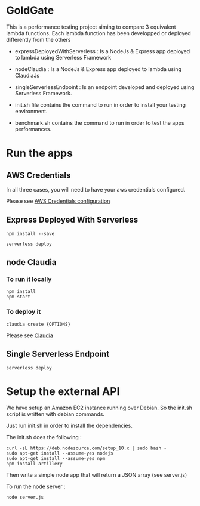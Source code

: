 # GoldGate

This is a performance testing project aiming to compare 3 equivalent lambda functions. Each lambda function has been developped or deployed differently from the others

- expressDeployedWithServerless : Is a NodeJs & Express app deployed to lambda using Serverless Framework
- nodeClaudia : Is a NodeJs & Express app deployed to lambda using ClaudiaJs
- singleServerlessEndpoint : Is an endpoint developed and deployed using Serverless Framework.

- init.sh file contains the command to run in order to install your testing environment.
- benchmark.sh contains the command to run in order to test the apps performances.

# Run the apps

## AWS Credentials

In all three cases, you will need to have your aws credentials configured.

Please see [AWS Credentials configuration](https://docs.aws.amazon.com/sdk-for-java/v1/developer-guide/setup-credentials.html)

## Express Deployed With Serverless

```
npm install --save
```

```
serverless deploy
```

## node Claudia

### To run it locally
```
npm install
npm start
```

### To deploy it
```
claudia create {OPTIONS}
```

Please see [Claudia](https://claudiajs.com/documentation.html)

## Single Serverless Endpoint

```
serverless deploy 
```

# Setup the external API

We have setup an Amazon EC2 instance running over Debian. So the init.sh script is written with debian commands.

Just run init.sh in order to install the dependencies.

The init.sh does the following :

```
curl -sL https://deb.nodesource.com/setup_10.x | sudo bash -
sudo apt-get install --assume-yes nodejs
sudo apt-get install --assume-yes npm
npm install artillery
```

Then write a simple node app that will return a JSON array (see server.js)

To run the node server : 

```
node server.js
```